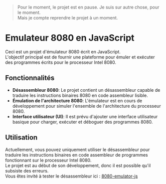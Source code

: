 > Pour le moment, le projet est en pause. Je suis sur autre chose, pour le moment.  
> Mais je compte reprendre le projet à un moment.

# Emulateur 8080 en JavaScript

Ceci est un projet d'émulateur 8080 écrit en JavaScript.  
L'objectif principal est de fournir une plateforme pour émuler et exécuter des programmes écrits pour le processeur Intel 8080.

## Fonctionnalités

- **Désassembleur 8080**: Le projet contient un désassembleur capable de traduire les instructions binaires 8080 en code assembleur lisible.
- **Émulation de l'architecture 8080**: L'émulateur est en cours de développement pour simuler l'ensemble de l'architecture du processeur 8080.
- **Interface utilisateur (UI)**: Il est prévu d'ajouter une interface utilisateur basique pour charger, exécuter et déboguer des programmes 8080.

## Utilisation

Actuellement, vous pouvez uniquement utiliser le désassembleur pour traduire les instructions binaires en code assembleur de programmes fonctionnant sur le processeur Intel 8080.  
Le projet est au début de son développement, donc il est possible qu'il subsiste des erreurs.  
Vous êtes invité à tester le désassembleur ici : [8080-emulator-js](https://mathisfr.github.io/8080-emulator-js/)

